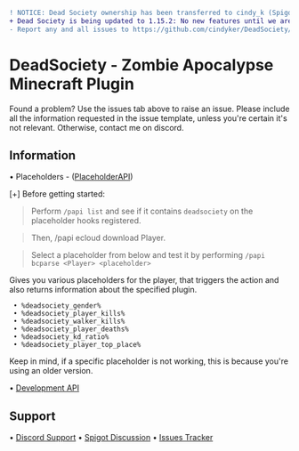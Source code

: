 ```diff
! NOTICE: Dead Society ownership has been transferred to cindy_k (Spigot) / cindyker (github)
+ Dead Society is being updated to 1.15.2: No new features until we are sure everything runs right!
- Report any and all issues to https://github.com/cindyker/DeadSociety/issues 
```

# DeadSociety - Zombie Apocalypse Minecraft Plugin


Found a problem? Use the issues tab above to raise an issue. Please include all the information requested in the issue template, unless you're certain it's not relevant. Otherwise, contact me on discord.

## Information

• Placeholders - ([PlaceholderAPI](https://github.com/PlaceholderAPI/PlaceholderAPI/wiki/Placeholders#plugin))

  [+] Before getting started:

  > Perform `/papi list` and see if it contains `deadsociety` on the placeholder hooks registered.
 
  > Then, /papi ecloud download Player.
  
  > Select a placeholder from below and test it by performing `/papi bcparse <Player> <placeholder>`

 Gives you various placeholders for the player, that triggers the action and also returns information about the specified plugin.
 
 ```
  • %deadsociety_gender%
  • %deadsociety_player_kills% 
  • %deadsociety_walker_kills% 
  • %deadsociety_player_deaths% 
  • %deadsociety_kd_ratio%
  • %deadsociety_player_top_place%
```

Keep in mind, if a specific placeholder is not working, this is because you're using an older version.


• [Development API](https://github.com/Nosmakos/DeadSociety/wiki/Development-API)

## Support

• [Discord Support](https://discordapp.com/invite/9v7BsVv)
• [Spigot Discussion](https://www.spigotmc.org/threads/283082/)
• [Issues Tracker](https://github.com/Nosmakos/DeadSociety/issues)

